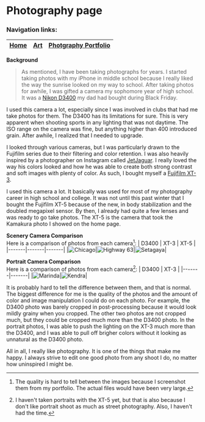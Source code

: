 # Photography page
### Navigation links:  
|[Home](README.md) | [Art](Art.md)| [Photgraphy Portfolio](https://faithcarter.myportfolio.com/photography)
| -------- | --------| -------- |  

**Background**  
>As mentioned, I have been taking photographs for years. I started taking photos with my iPhone in middle school because I really liked the way the sunrise looked on my way to school. After taking photos for awhile, I was gifted a camera my sophomore year of high school. It was a [Nikon D3400](https://www.nikonusa.com/en/nikon-products/product-archive/dslr-cameras/d3400.html) my dad had bought during Black Friday.   

I used this camera a lot, especially since I was involved in clubs that had me take photos for them. The D3400 has its limitations for sure. This is very apparent when shooting sports in any lighting that was not daytime. The ISO range on the camera was fine, but anything higher than 400 introduced grain. After awhile, I realized that I needed to upgrade.  

I looked through various cameras, but I was particularly drawn to the Fujifilm series due to their filtering and color retention. I was also heavily inspired by a photographer on Instagram called [JetJaguar](https://www.instagram.com/jetjaguar/). I really loved the way his colors looked and how he was able to create both strong contrast and soft images with plenty of color. As such, I bought myself a [Fujifilm XT-3](https://fujifilm-x.com/global/products/cameras/x-t3/).

I used this camera a lot. It basically was used for most of my photography career in high school and college. It was not until this past winter that I bought the Fujifilm XT-5 because of the new, in body stabilization and the doubled megapixel sensor. By then, I already had quite a few lenses and was ready to go take photos. The XT-5 is the camera that took the Kamakura photo I showed on the home page.

**Scenery Camera Comparison**  
Here is a comparison of photos from each camera[^1]:
| D3400 | XT-3 | XT-5 |
|-------|-------|-------|
|![Chicago](Chicago.png)|![Highway 63](Highway63.png)|![Setagaya](Setagaya.png)|


**Portrait Camera Comparison**  
Here is a comparison of photos from each camera[^2]:
| D3400 | XT-3 |
|-------|-------|
|![Marinda](Marinda.png)|![Kendra](Kendra.png)|


[^1]: The quality is hard to tell between the images because I screenshot them from my portfolio. The actual files would have been very large.
[^2]: I haven't taken portraits with the XT-5 yet, but that is also because I don't like portrait shoot as much as street photography. Also, I haven't had the time.


It is probably hard to tell the difference between them, and that is normal. The biggest difference for me is the quality of the photos and the amount of color and image manipulation I could do on each photo. For example, the D3400 photo was barely cropped in post-processing because it would look mildly grainy when you cropped. The other two photos are not cropped much, but they could be cropped much more than the D3400 photo. In the portrait photos, I was able to push the lighting on the XT-3 much more than the D3400, and I was able to pull off brigher colors without it looking as unnatural as the D3400 photo.

All in all, I really like photography. It is one of the things that make me happy. I always strive to edit one good photo from any shoot I do, no matter how uninspired I might be.